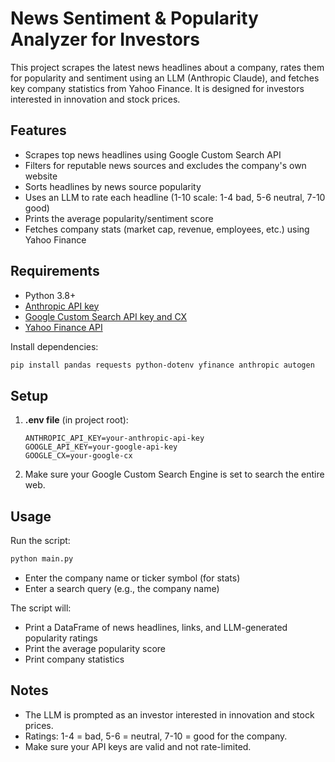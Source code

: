 # News Sentiment & Popularity Analyzer for Investors

This project scrapes the latest news headlines about a company, rates them for popularity and sentiment using an LLM (Anthropic Claude), and fetches key company statistics from Yahoo Finance. It is designed for investors interested in innovation and stock prices.

## Features
- Scrapes top news headlines using Google Custom Search API
- Filters for reputable news sources and excludes the company's own website
- Sorts headlines by news source popularity
- Uses an LLM to rate each headline (1-10 scale: 1-4 bad, 5-6 neutral, 7-10 good)
- Prints the average popularity/sentiment score
- Fetches company stats (market cap, revenue, employees, etc.) using Yahoo Finance

## Requirements
- Python 3.8+
- [Anthropic API key](https://console.anthropic.com/)
- [Google Custom Search API key and CX](https://programmablesearchengine.google.com/)
- [Yahoo Finance API](https://pypi.org/project/yfinance/)

Install dependencies:
```sh
pip install pandas requests python-dotenv yfinance anthropic autogen
```

## Setup
1. **.env file** (in project root):
   ```
   ANTHROPIC_API_KEY=your-anthropic-api-key
   GOOGLE_API_KEY=your-google-api-key
   GOOGLE_CX=your-google-cx
   ```
2. Make sure your Google Custom Search Engine is set to search the entire web.

## Usage
Run the script:
```sh
python main.py
```
- Enter the company name or ticker symbol (for stats)
- Enter a search query (e.g., the company name)

The script will:
- Print a DataFrame of news headlines, links, and LLM-generated popularity ratings
- Print the average popularity score
- Print company statistics

## Notes
- The LLM is prompted as an investor interested in innovation and stock prices.
- Ratings: 1-4 = bad, 5-6 = neutral, 7-10 = good for the company.
- Make sure your API keys are valid and not rate-limited.

